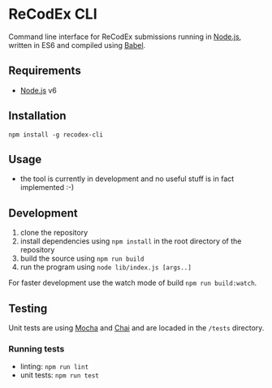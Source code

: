 # ReCodEx CLI
Command line interface for ReCodEx submissions running in [Node.js](https://nodejs.org), written in ES6 and compiled using [Babel](https://babeljs.io/).

## Requirements
- [Node.js](https://nodejs.org) v6

## Installation
`npm install -g recodex-cli`

## Usage
- the tool is currently in development and no useful stuff is in fact implemented :-)

## Development
1. clone the repository
2. install dependencies using `npm install` in the root directory of the repository
3. build the source using `npm run build`
4. run the program using `node lib/index.js [args..]`

For faster development use the watch mode of build `npm run build:watch`.

## Testing
Unit tests are using [Mocha](https://mochajs.org) and [Chai](http://chaijs.com) and are locaded in the `/tests` directory.

### Running tests
- linting: `npm run lint`
- unit tests: `npm run test`


